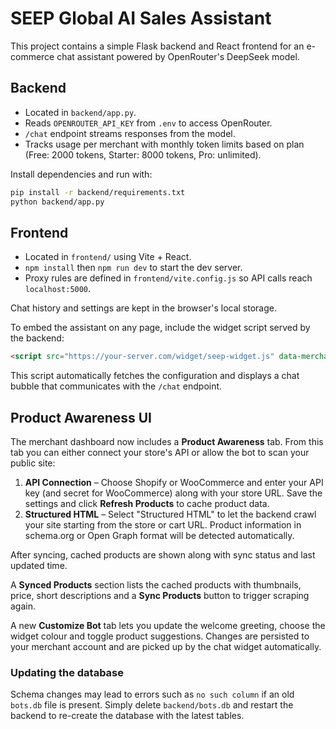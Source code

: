 # SEEP Global AI Sales Assistant

This project contains a simple Flask backend and React frontend for an e-commerce chat assistant powered by OpenRouter's DeepSeek model.

## Backend
- Located in `backend/app.py`.
- Reads `OPENROUTER_API_KEY` from `.env` to access OpenRouter.
- `/chat` endpoint streams responses from the model.
- Tracks usage per merchant with monthly token limits based on plan
  (Free: 2000 tokens, Starter: 8000 tokens, Pro: unlimited).

Install dependencies and run with:
```bash
pip install -r backend/requirements.txt
python backend/app.py
```

## Frontend
- Located in `frontend/` using Vite + React.
- `npm install` then `npm run dev` to start the dev server.
- Proxy rules are defined in `frontend/vite.config.js` so API calls reach `localhost:5000`.

Chat history and settings are kept in the browser's local storage.

To embed the assistant on any page, include the widget script served by the backend:

```html
<script src="https://your-server.com/widget/seep-widget.js" data-merchant-id="YOUR_ID"></script>
```

This script automatically fetches the configuration and displays a chat bubble that communicates with the `/chat` endpoint.

## Product Awareness UI

The merchant dashboard now includes a **Product Awareness** tab. From this tab you can either connect your store's API or allow the bot to scan your public site:

1. **API Connection** – Choose Shopify or WooCommerce and enter your API key (and secret for WooCommerce) along with your store URL. Save the settings and click **Refresh Products** to cache product data.
2. **Structured HTML** – Select "Structured HTML" to let the backend crawl your site starting from the store or cart URL. Product information in schema.org or Open Graph format will be detected automatically.

After syncing, cached products are shown along with sync status and last updated time.

A **Synced Products** section lists the cached products with thumbnails, price, short descriptions and a **Sync Products** button to trigger scraping again.

A new **Customize Bot** tab lets you update the welcome greeting, choose the
widget colour and toggle product suggestions. Changes are persisted to your
merchant account and are picked up by the chat widget automatically.

### Updating the database

Schema changes may lead to errors such as `no such column` if an old
`bots.db` file is present. Simply delete `backend/bots.db` and restart the
backend to re-create the database with the latest tables.
